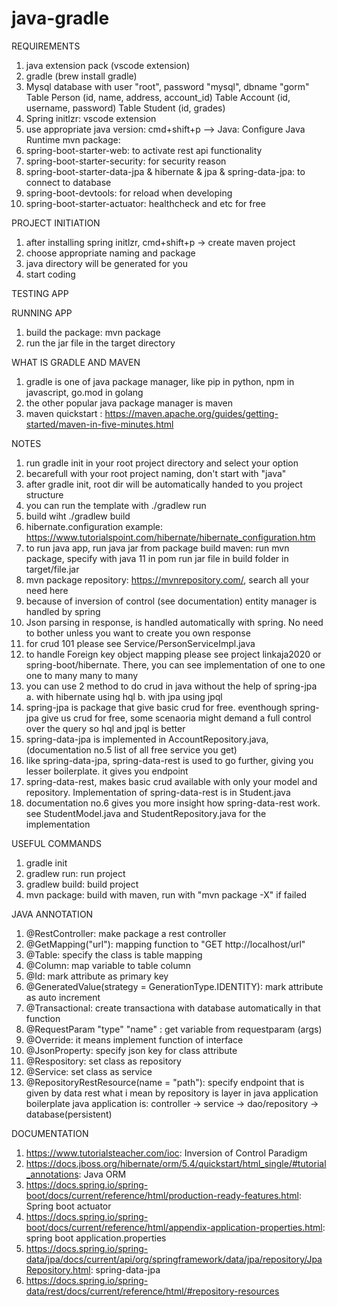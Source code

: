 # java-gradle

REQUIREMENTS
1. java extension pack (vscode extension)
2. gradle (brew install gradle)
3. Mysql database with user "root", password "mysql", dbname "gorm"
    Table Person (id, name, address, account_id)
    Table Account (id, username, password)
    Table Student (id, grades)
4. Spring initlzr: vscode extension
5. use appropriate java version: cmd+shift+p --> Java: Configure Java Runtime
mvn package:
6. spring-boot-starter-web: to activate rest api functionality
7. spring-boot-starter-security: for security reason
8. spring-boot-starter-data-jpa & hibernate & jpa & spring-data-jpa: to connect to database
9. spring-boot-devtools: for reload when developing
10. spring-boot-starter-actuator: healthcheck and etc for free

PROJECT INITIATION
1. after installing spring initlzr, cmd+shift+p -> create maven project
2. choose appropriate naming and package
3. java directory will be generated for you
4. start coding

TESTING APP

RUNNING APP
1. build the package: mvn package
2. run the jar file in the target directory


WHAT IS GRADLE AND MAVEN
1. gradle is one of java package manager, like pip in python, npm in javascript, go.mod in golang
2. the other popular java package manager is maven
3. maven quickstart : https://maven.apache.org/guides/getting-started/maven-in-five-minutes.html

NOTES
1. run gradle init in your root project directory and select your option
2. becarefull with your root project naming, don't start with "java"
3. after gradle init, root dir will be automatically handed to you project structure
4. you can run the template with ./gradlew run
5. build wiht ./gradlew build
6. hibernate.configuration example: https://www.tutorialspoint.com/hibernate/hibernate_configuration.htm
7. to run java app, run java jar from package build
    maven:
        run mvn package, specify with java 11 in pom
        run jar file in build folder in target/file.jar
8. mvn package repository: https://mvnrepository.com/, search all your need here
9. because of inversion of control (see documentation) entity manager is handled by spring
10. Json parsing in response, is handled automatically with spring. No need to bother unless you want to create you own response
11. for crud 101 please see Service/PersonServiceImpl.java
12. to handle Foreign key object mapping please see project linkaja2020
    or spring-boot/hibernate. There, you can see implementation of
    one to one
    one to many
    many to many
13. you can use 2 method to do crud in java without the help of spring-jpa
    a. with hibernate using hql
    b. with jpa using jpql
14. spring-jpa is package that give basic crud for free. eventhough spring-jpa give us crud for free, some scenaoria might demand a full control over the query so hql and jpql is better
15. spring-data-jpa is implemented in AccountRepository.java, (documentation no.5 list of all free service you get)
16. like spring-data-jpa, spring-data-rest is used to go further, giving you lesser boilerplate. it gives you endpoint
17. spring-data-rest, makes basic crud available with only your model and repository. Implementation of spring-data-rest is in Student.java
18. documentation no.6 gives you more insight how spring-data-rest work. see StudentModel.java and StudentRepository.java for the implementation


USEFUL COMMANDS
1. gradle init
2. gradlew run: run project
3. gradlew build: build project
4. mvn package: build with maven, run with "mvn package -X" if failed


JAVA ANNOTATION
1. @RestController: make package a rest controller
2. @GetMapping("url"): mapping function to "GET http://localhost/url"
3. @Table: specify the class is table mapping
4. @Column: map variable to table column
5. @Id: mark attribute as primary key
6. @GeneratedValue(strategy = GenerationType.IDENTITY): mark attribute as auto increment
7. @Transactional: create transactiona with database automatically in that function
8. @RequestParam "type" "name" : get variable from requestparam (args)
9. @Override: it means implement function of interface
10. @JsonProperty: specify json key for class attribute
11. @Respository: set class as repository
12. @Service: set class as service
13. @RepositoryRestResource(name = "path"): specify endpoint that is given by data rest
what i mean by repository is layer in java application
boilerplate java application is:
controller -> service -> dao/repository -> database(persistent)


DOCUMENTATION
1. https://www.tutorialsteacher.com/ioc: Inversion of Control Paradigm
2. https://docs.jboss.org/hibernate/orm/5.4/quickstart/html_single/#tutorial_annotations: Java ORM
3. https://docs.spring.io/spring-boot/docs/current/reference/html/production-ready-features.html: Spring boot actuator
4. https://docs.spring.io/spring-boot/docs/current/reference/html/appendix-application-properties.html: spring boot application.properties
5. https://docs.spring.io/spring-data/jpa/docs/current/api/org/springframework/data/jpa/repository/JpaRepository.html: spring-data-jpa
6. https://docs.spring.io/spring-data/rest/docs/current/reference/html/#repository-resources